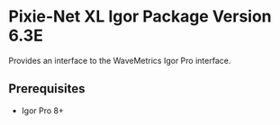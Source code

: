 # Pixie-Net XL Igor Package Version 6.3E
Provides an interface to the WaveMetrics  Igor Pro interface. 

## Prerequisites
* Igor Pro 8+
